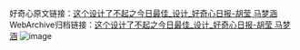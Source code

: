 好奇心原文链接：[这个设计了不起之今日最佳_设计_好奇心日报-胡莹 马梦涵](https://www.qdaily.com/articles/10498.html)
WebArchive归档链接：[这个设计了不起之今日最佳_设计_好奇心日报-胡莹 马梦涵](http://web.archive.org/web/20190623160426/https://www.qdaily.com/articles/10498.html)
![image](http://ww3.sinaimg.cn/large/007d5XDply1g3vz37ctm9j30t2cmsb29)